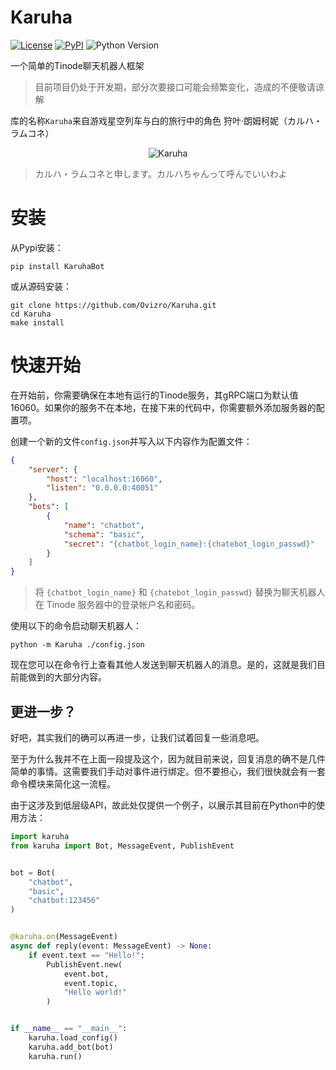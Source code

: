 # Karuha

[![License](https://img.shields.io/github/license/Ovizro/Karuha.svg)](/LICENSE)
[![PyPI](https://img.shields.io/pypi/v/KaruhaBot.svg)](https://pypi.python.org/pypi/KaruhaBot)
![Python Version](https://img.shields.io/badge/python-3.8%20|%203.9%20|%203.10%20|%203.11-blue.svg)

一个简单的Tinode聊天机器人框架

> 目前项目仍处于开发期，部分次要接口可能会频繁变化，造成的不便敬请谅解

库的名称`Karuha`来自游戏星空列车与白的旅行中的角色 狩叶·朗姆柯妮（カルハ・ラムコネ）

<center>

![Karuha](/docs/img/tw_icon-karuha2.png)

</center>

> カルハ・ラムコネと申します。カルハちゃんって呼んでいいわよ

# 安装

从Pypi安装：

    pip install KaruhaBot

或从源码安装：

    git clone https://github.com/Ovizro/Karuha.git
    cd Karuha
    make install

# 快速开始

在开始前，你需要确保在本地有运行的Tinode服务，其gRPC端口为默认值16060。如果你的服务不在本地，在接下来的代码中，你需要额外添加服务器的配置项。

创建一个新的文件`config.json`并写入以下内容作为配置文件：

```json
{
    "server": {
        "host": "localhost:16060",
        "listen": "0.0.0.0:40051"
    },
    "bots": [
        {
            "name": "chatbot",
            "schema": "basic",
            "secret": "{chatbot_login_name}:{chatebot_login_passwd}"
        }
    ]
}
```

> 将 `{chatbot_login_name}` 和 `{chatebot_login_passwd}` 替换为聊天机器人在 Tinode 服务器中的登录帐户名和密码。

使用以下的命令启动聊天机器人：

    python -m Karuha ./config.json

现在您可以在命令行上查看其他人发送到聊天机器人的消息。是的，这就是我们目前能做到的大部分内容。

## 更进一步？

好吧，其实我们的确可以再进一步，让我们试着回复一些消息吧。

至于为什么我并不在上面一段提及这个，因为就目前来说，回复消息的确不是几件简单的事情。这需要我们手动对事件进行绑定。但不要担心，我们很快就会有一套命令模块来简化这一流程。

由于这涉及到低层级API，故此处仅提供一个例子，以展示其目前在Python中的使用方法：

```python
import karuha
from karuha import Bot, MessageEvent, PublishEvent


bot = Bot(
    "chatbot",
    "basic",
    "chatbot:123456"
)


@karuha.on(MessageEvent)
async def reply(event: MessageEvent) -> None:
    if event.text == "Hello!":
        PublishEvent.new(
            event.bot,
            event.topic,
            "Hello world!"
        )


if __name__ == "__main__":
    karuha.load_config()
    karuha.add_bot(bot)
    karuha.run()
```
